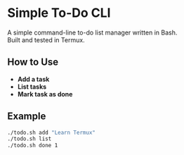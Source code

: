 # Simple To-Do CLI

A simple command-line to-do list manager written in Bash.  
Built and tested in Termux.

## How to Use

- **Add a task**
- **List tasks**
- **Mark task as done**

## Example
```bash
./todo.sh add "Learn Termux"
./todo.sh list
./todo.sh done 1
